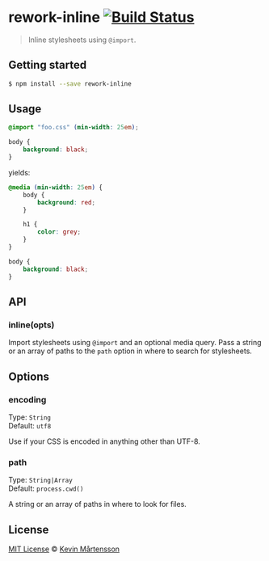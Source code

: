 # rework-inline [![Build Status](https://secure.travis-ci.org/kevva/rework-inline.png?branch=master)](http://travis-ci.org/kevva/rework-inline)

> Inline stylesheets using `@import`.

## Getting started

```bash
$ npm install --save rework-inline
```

## Usage

```css
@import "foo.css" (min-width: 25em);

body {
    background: black;
}
```

yields:

```css
@media (min-width: 25em) {
    body {
        background: red;
    }

    h1 {
        color: grey;
    }
}

body {
    background: black;
}
```

## API

### inline(opts)

Import stylesheets using `@import` and an optional media query. Pass a string or
an array of paths to the `path` option in where to search for stylesheets.

## Options

### encoding

Type: `String`  
Default: `utf8`

Use if your CSS is encoded in anything other than UTF-8.

### path

Type: `String|Array`  
Default: `process.cwd()`

A string or an array of paths in where to look for files.

## License

[MIT License](http://en.wikipedia.org/wiki/MIT_License) © [Kevin Mårtensson](http://kevinmartensson.com)
